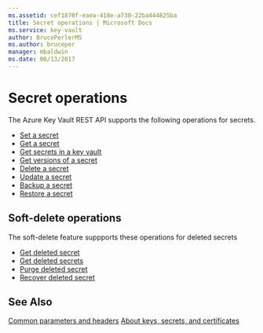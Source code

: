 ```yaml
---
ms.assetid: cef1870f-eaea-418e-a730-22ba444825ba
title: Secret operations | Microsoft Docs
ms.service: key-vault
author: BrucePerlerMS
ms.author: bruceper
manager: mbaldwin
ms.date: 06/13/2017
---
```

# Secret operations

The Azure Key Vault REST API supports the following operations for secrets.

- [Set a secret](../../docs-ref-autogen/keyvault/SetSecret.json)
- [Get a secret](../../docs-ref-autogen/keyvault/GetSecret.json)
- [Get secrets in a key vault](../../docs-ref-autogen/keyvault/GetSecrets.json)
- [Get versions of a secret](../../docs-ref-autogen/keyvault/GetSecretVersions.json)
- [Delete a secret](../../docs-ref-autogen/keyvault/DeleteSecret.json)
- [Update a secret](../../docs-ref-autogen/keyvault/UpdateSecret.json)
- [Backup a secret](../../docs-ref-autogen/keyvault/BackupSecret.json)
- [Restore a secret](../../docs-ref-autogen/keyvault/RestoreSecret.json)

## Soft-delete operations

The soft-delete feature suppports these operations for deleted secrets

- [Get deleted secret](../../docs-ref-autogen/keyvault/GetDeletedSecret.json)
- [Get deleted secrets](../../docs-ref-autogen/keyvault/GetDeletedSecrets.json)
- [Purge deleted secret](../../docs-ref-autogen/keyvault/PurgeDeletedSecret.json)
- [Recover deleted secret](../../docs-ref-autogen/keyvault/RecoverDeletedSecret.json)





## See Also
[Common parameters and headers](common-parameters-and-headers.md)
[About keys, secrets, and certificates](about-keys--secrets-and-certificates.md)
